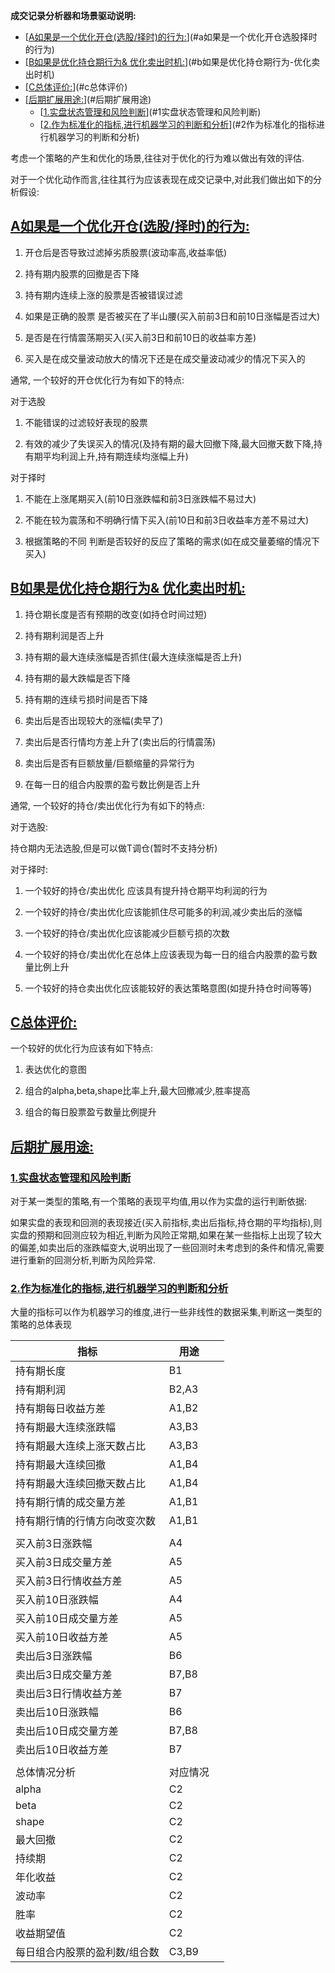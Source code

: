 **成交记录分析器和场景驱动说明:**


<!-- TOC -->

- [[A如果是一个优化开仓(选股/择时)的行为:]()](#a如果是一个优化开仓选股择时的行为)
- [[B如果是优化持仓期行为& 优化卖出时机:]()](#b如果是优化持仓期行为-优化卖出时机)
- [[C总体评价:]()](#c总体评价)
- [[后期扩展用途:]()](#后期扩展用途)
    - [[1.实盘状态管理和风险判断]()](#1实盘状态管理和风险判断)
    - [[2.作为标准化的指标,进行机器学习的判断和分析]()](#2作为标准化的指标进行机器学习的判断和分析)

<!-- /TOC -->

 

考虑一个策略的产生和优化的场景,往往对于优化的行为难以做出有效的评估.

 

对于一个优化动作而言,往往其行为应该表现在成交记录中,对此我们做出如下的分析假设:

## [A如果是一个优化开仓(选股/择时)的行为:]()

1.    开仓后是否导致过滤掉劣质股票(波动率高,收益率低)

2.    持有期内股票的回撤是否下降

3.    持有期内连续上涨的股票是否被错误过滤

4.    如果是正确的股票 是否被买在了半山腰(买入前前3日和前10日涨幅是否过大)

5.    是否是在行情震荡期买入(买入前3日和前10日的收益率方差)

6.    买入是在成交量波动放大的情况下还是在成交量波动减少的情况下买入的

 

通常, 一个较好的开仓优化行为有如下的特点:

 

对于选股

1.    不能错误的过滤较好表现的股票

2.    有效的减少了失误买入的情况(及持有期的最大回撤下降,最大回撤天数下降,持有期平均利润上升,持有期连续均涨幅上升)

对于择时

1.    不能在上涨尾期买入(前10日涨跌幅和前3日涨跌幅不易过大)

2.    不能在较为震荡和不明确行情下买入(前10日和前3日收益率方差不易过大)

3.    根据策略的不同 判断是否较好的反应了策略的需求(如在成交量萎缩的情况下买入)

 

## [B如果是优化持仓期行为& 优化卖出时机:]()

 

1.    持仓期长度是否有预期的改变(如持仓时间过短)

2.    持有期利润是否上升

3.    持有期的最大连续涨幅是否抓住(最大连续涨幅是否上升)

4.    持有期的最大跌幅是否下降

5.    持有期的连续亏损时间是否下降

6.    卖出后是否出现较大的涨幅(卖早了)

7.    卖出后是否行情均方差上升了(卖出后的行情震荡)

8.    卖出后是否有巨额放量/巨额缩量的异常行为

9.    在每一日的组合内股票的盈亏数比例是否上升

 

 

通常, 一个较好的持仓/卖出优化行为有如下的特点:

 

对于选股:

持仓期内无法选股,但是可以做T调仓(暂时不支持分析)

 

对于择时:

1.    一个较好的持仓/卖出优化 应该具有提升持仓期平均利润的行为

2.    一个较好的持仓/卖出优化应该能抓住尽可能多的利润,减少卖出后的涨幅

3.    一个较好的持仓/卖出优化应该能减少巨额亏损的次数

4.    一个较好的持仓/卖出优化在总体上应该表现为每一日的组合内股票的盈亏数量比例上升

5.    一个较好的持仓卖出优化应该能较好的表达策略意图(如提升持仓时间等等)

 

 

 

## [C总体评价:]()

 

一个较好的优化行为应该有如下特点:

1.    表达优化的意图

2.    组合的alpha,beta,shape比率上升,最大回撤减少,胜率提高

3.    组合的每日股票盈亏数量比例提升

 

 

## [后期扩展用途:]()

 

### [1.实盘状态管理和风险判断]()

对于某一类型的策略,有一个策略的表现平均值,用以作为实盘的运行判断依据:

如果实盘的表现和回测的表现接近(买入前指标,卖出后指标,持仓期的平均指标),则实盘的预期和回测应较为相近,判断为风险正常期,如果在某一些指标上出现了较大的偏差,如卖出后的涨跌幅变大,说明出现了一些回测时未考虑到的条件和情况,需要进行重新的回测分析,判断为风险异常.

 

### [2.作为标准化的指标,进行机器学习的判断和分析]()

大量的指标可以作为机器学习的维度,进行一些非线性的数据采集,判断这一类型的策略的总体表现







| 指标              | 用途    |      |
| --------------- | ----- | ---- |
| 持有期长度           | B1    |      |
| 持有期利润           | B2,A3 |      |
| 持有期每日收益方差       | A1,B2 |      |
| 持有期最大连续涨跌幅      | A3,B3 |      |
| 持有期最大连续上涨天数占比   | A3,B3 |      |
| 持有期最大连续回撤       | A1,B4 |      |
| 持有期最大连续回撤天数占比   | A1,B4 |      |
| 持有期行情的成交量方差     | A1,B1 |      |
| 持有期行情的行情方向改变次数  | A1,B1 |      |
|                 |       |      |
| 买入前3日涨跌幅        | A4    |      |
| 买入前3日成交量方差      | A5    |      |
| 买入前3日行情收益方差     | A5    |      |
| 买入前10日涨跌幅       | A4    |      |
| 买入前10日成交量方差     | A5    |      |
| 买入前10日收益方差      | A5    |      |
| 卖出后3日涨跌幅        | B6    |      |
| 卖出后3日成交量方差      | B7,B8 |      |
| 卖出后3日行情收益方差     | B7    |      |
| 卖出后10日涨跌幅       | B6    |      |
| 卖出后10日成交量方差     | B7,B8 |      |
| 卖出后10日收益方差      | B7    |      |
|                 |       |      |
| 总体情况分析          | 对应情况  |      |
| alpha           | C2    |      |
| beta            | C2    |      |
| shape           | C2    |      |
| 最大回撤            | C2    |      |
| 持续期             | C2    |      |
| 年化收益            | C2    |      |
| 波动率             | C2    |      |
| 胜率              | C2    |      |
| 收益期望值           | C2    |      |
| 每日组合内股票的盈利数/组合数 | C3,B9 |      |